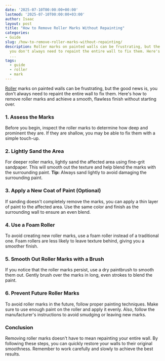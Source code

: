 ```yaml
---
date: '2025-07-10T00:00:00+00:00'
lastmod: '2025-07-10T00:00:00+03:00'
author: Isaac
layout: post
title: "How to Remove Roller Marks Without Repainting"
categories:
- Guide
slug: /how-to-remove-roller-marks-without-repainting/
description: Roller marks on painted walls can be frustrating, but the good news is,
  you don't always need to repaint the entire wall to fix them. Here's how to remove
  ...
tags: 
  - guide
  - roller
  - mark
---
```

[Roller](/posts/best-paint-roller-for-ceilings/) marks on painted walls can be frustrating, but the good news is, you don't always need to repaint the entire wall to fix them. Here's how to remove roller marks and achieve a smooth, flawless finish without starting over.
### 1. Assess the Marks
Before you begin, inspect the roller marks to determine how deep and prominent they are. If they are shallow, you may be able to fix them with a simple touch-up.
### 2. Lightly Sand the Area
For deeper roller marks, lightly sand the affected area using fine-grit sandpaper. This will smooth out the texture and help blend the marks with the surrounding paint.
**Tip:**
Always sand lightly to avoid damaging the surrounding paint.
### 3. Apply a New Coat of Paint (Optional)
If sanding doesn't completely remove the marks, you can apply a thin layer of paint to the affected area. Use the same color and finish as the surrounding wall to ensure an even blend.
### 4. Use a Foam Roller
To avoid creating new roller marks, use a foam roller instead of a traditional one. Foam rollers are less likely to leave texture behind, giving you a smoother finish.
### 5. Smooth Out Roller Marks with a Brush
If you notice that the roller marks persist, use a dry paintbrush to smooth them out. Gently brush over the marks in long, even strokes to blend the paint.
### 6. Prevent Future Roller Marks
To avoid roller marks in the future, follow proper painting techniques. Make sure to use enough paint on the roller and apply it evenly. Also, follow the manufacturer's instructions to avoid smudging or leaving new marks.
### Conclusion
Removing roller marks doesn't have to mean repainting your entire wall. By following these steps, you can quickly restore your walls to their original smoothness. Remember to work carefully and slowly to achieve the best results.
